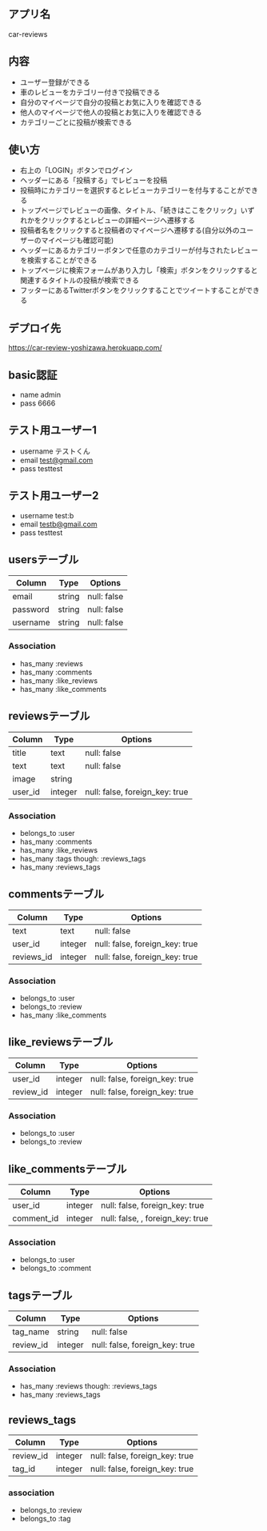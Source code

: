 ## アプリ名
car-reviews

## 内容
- ユーザー登録ができる
- 車のレビューをカテゴリー付きで投稿できる
- 自分のマイページで自分の投稿とお気に入りを確認できる
- 他人のマイページで他人の投稿とお気に入りを確認できる
- カテゴリーごとに投稿が検索できる

## 使い方
- 右上の「LOGIN」ボタンでログイン
- ヘッダーにある「投稿する」でレビューを投稿
- 投稿時にカテゴリーを選択するとレビューカテゴリーを付与することができる
- トップページでレビューの画像、タイトル、「続きはここをクリック」いずれかをクリックするとレビューの詳細ページへ遷移する
- 投稿者名をクリックすると投稿者のマイページへ遷移する(自分以外のユーザーのマイページも確認可能)
- ヘッダーにあるカテゴリーボタンで任意のカテゴリーが付与されたレビューを検索することができる
- トップページに検索フォームがあり入力し「検索」ボタンをクリックすると関連するタイトルの投稿が検索できる
- フッターにあるTwitterボタンをクリックすることでツイートすることができる


## デプロイ先
https://car-review-yoshizawa.herokuapp.com/

## basic認証
- name admin
- pass 6666

## テスト用ユーザー1
- username
テストくん
- email
test@gmail.com
- pass
testtest


## テスト用ユーザー2
- username
test:b
- email
testb@gmail.com
- pass
testtest


## usersテーブル
|Column|Type|Options|
|------|----|-------|
|email|string|null: false|
|password|string|null: false|
|username|string|null: false|
### Association
- has_many :reviews
- has_many :comments
- has_many :like_reviews
- has_many :like_comments


## reviewsテーブル
|Column|Type|Options|
|------|----|-------|
|title|text|null: false|
|text|text|null: false|
|image|string||
|user_id|integer|null: false, foreign_key: true|
### Association
- belongs_to :user
- has_many :comments
- has_many :like_reviews
- has_many :tags though:  :reviews_tags
- has_many :reviews_tags


## commentsテーブル
|Column|Type|Options|
|------|----|-------|
|text|text|null: false|
|user_id|integer|null: false, foreign_key: true|
|reviews_id|integer|null: false, foreign_key: true|
### Association
- belongs_to :user
- belongs_to :review
- has_many :like_comments


## like_reviewsテーブル
|Column|Type|Options|
|------|----|-------|
|user_id|integer|null: false, foreign_key: true|
|review_id|integer|null: false, foreign_key: true|
### Association
- belongs_to :user
- belongs_to :review

## like_commentsテーブル
|Column|Type|Options|
|------|----|-------|
|user_id|integer|null: false, foreign_key: true|
|comment_id|integer|null: false, , foreign_key: true|
### Association
- belongs_to :user
- belongs_to :comment

## tagsテーブル
|Column|Type|Options|
|------|----|-------|
|tag_name|string|null: false|
|review_id|integer|null: false, foreign_key: true|
### Association
- has_many :reviews though:  :reviews_tags
- has_many :reviews_tags

## reviews_tags
|Column|Type|Options|
|------|----|-------|
|review_id|integer|null: false, foreign_key: true|
|tag_id|integer|null: false, foreign_key: true|
### association
- belongs_to :review
- belongs_to :tag